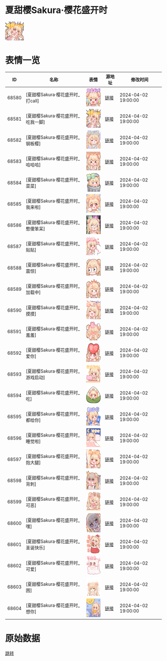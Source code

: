 # 夏甜樱Sakura·樱花盛开时

<img src="./cover.png" height="60" alt="cover" />

# 表情一览

|ID|名称|表情|源地址|修改时间|
|----|----|----|----|----|
|68580|[夏甜樱Sakura·樱花盛开时_打call]|<img src="./pic/068580_%5B夏甜樱Sakura·樱花盛开时_打call%5D.png" height="60" alt="打call"/>|[链接](https://i0.hdslb.com/bfs/garb/43e298063def41240fcdda3229fb22658865bd8a.png)|2024-04-02 19:00:00|
|68581|[夏甜樱Sakura·樱花盛开时_吃我一脚]|<img src="./pic/068581_%5B夏甜樱Sakura·樱花盛开时_吃我一脚%5D.png" height="60" alt="吃我一脚"/>|[链接](https://i0.hdslb.com/bfs/garb/012390de6d677606436d4ac8956660546fe47f08.png)|2024-04-02 19:00:00|
|68582|[夏甜樱Sakura·樱花盛开时_钢板樱]|<img src="./pic/068582_%5B夏甜樱Sakura·樱花盛开时_钢板樱%5D.png" height="60" alt="钢板樱"/>|[链接](https://i0.hdslb.com/bfs/garb/7b26304442c9475ac756a561db1f6e68518c26e2.png)|2024-04-02 19:00:00|
|68583|[夏甜樱Sakura·樱花盛开时_哈哈哈]|<img src="./pic/068583_%5B夏甜樱Sakura·樱花盛开时_哈哈哈%5D.png" height="60" alt="哈哈哈"/>|[链接](https://i0.hdslb.com/bfs/garb/3eba8a9deeee9ff50561e75a8ca3a0ba0cc42c25.png)|2024-04-02 19:00:00|
|68584|[夏甜樱Sakura·樱花盛开时_菜菜]|<img src="./pic/068584_%5B夏甜樱Sakura·樱花盛开时_菜菜%5D.png" height="60" alt="菜菜"/>|[链接](https://i0.hdslb.com/bfs/garb/c8963a210c9a7acc66b760b48db6132f8376067a.png)|2024-04-02 19:00:00|
|68585|[夏甜樱Sakura·樱花盛开时_我来啦]|<img src="./pic/068585_%5B夏甜樱Sakura·樱花盛开时_我来啦%5D.png" height="60" alt="我来啦"/>|[链接](https://i0.hdslb.com/bfs/garb/f4d2a774d5feb3a469b5ff9501a5939b9ef20911.png)|2024-04-02 19:00:00|
|68586|[夏甜樱Sakura·樱花盛开时_憨傻笨呆]|<img src="./pic/068586_%5B夏甜樱Sakura·樱花盛开时_憨傻笨呆%5D.png" height="60" alt="憨傻笨呆"/>|[链接](https://i0.hdslb.com/bfs/garb/58093b686f1ea50e7e401781d869cc848c94eaa1.png)|2024-04-02 19:00:00|
|68587|[夏甜樱Sakura·樱花盛开时_贴贴]|<img src="./pic/068587_%5B夏甜樱Sakura·樱花盛开时_贴贴%5D.png" height="60" alt="贴贴"/>|[链接](https://i0.hdslb.com/bfs/garb/9bc2f1312178792056bcc0a734130ef86d367c3a.png)|2024-04-02 19:00:00|
|68588|[夏甜樱Sakura·樱花盛开时_震惊]|<img src="./pic/068588_%5B夏甜樱Sakura·樱花盛开时_震惊%5D.png" height="60" alt="震惊"/>|[链接](https://i0.hdslb.com/bfs/garb/ec5b7eff56d9e3e2373ab42f69d17d799351c0ec.png)|2024-04-02 19:00:00|
|68589|[夏甜樱Sakura·樱花盛开时_加载中]|<img src="./pic/068589_%5B夏甜樱Sakura·樱花盛开时_加载中%5D.png" height="60" alt="加载中"/>|[链接](https://i0.hdslb.com/bfs/garb/caf42f2b248735a0a93c3897771c1c34c1eda6db.png)|2024-04-02 19:00:00|
|68590|[夏甜樱Sakura·樱花盛开时_摸摸]|<img src="./pic/068590_%5B夏甜樱Sakura·樱花盛开时_摸摸%5D.png" height="60" alt="摸摸"/>|[链接](https://i0.hdslb.com/bfs/garb/78f393c6577c50e9b869a04376350ffeed018f34.png)|2024-04-02 19:00:00|
|68591|[夏甜樱Sakura·樱花盛开时_羞羞]|<img src="./pic/068591_%5B夏甜樱Sakura·樱花盛开时_羞羞%5D.png" height="60" alt="羞羞"/>|[链接](https://i0.hdslb.com/bfs/garb/a81cc2381d09974797802611ec5fd0cdf76bf9d0.png)|2024-04-02 19:00:00|
|68592|[夏甜樱Sakura·樱花盛开时_爱你]|<img src="./pic/068592_%5B夏甜樱Sakura·樱花盛开时_爱你%5D.png" height="60" alt="爱你"/>|[链接](https://i0.hdslb.com/bfs/garb/1d2c17a20cc9036156053936e89ee3863bf9d89a.png)|2024-04-02 19:00:00|
|68593|[夏甜樱Sakura·樱花盛开时_游戏启动]|<img src="./pic/068593_%5B夏甜樱Sakura·樱花盛开时_游戏启动%5D.png" height="60" alt="游戏启动"/>|[链接](https://i0.hdslb.com/bfs/garb/4323824689e65e76d056506d83a0194cd510e0b1.png)|2024-04-02 19:00:00|
|68594|[夏甜樱Sakura·樱花盛开时_吃]|<img src="./pic/068594_%5B夏甜樱Sakura·樱花盛开时_吃%5D.png" height="60" alt="吃"/>|[链接](https://i0.hdslb.com/bfs/garb/f539ab72e091794f7df607d0e02538350acbfd8c.png)|2024-04-02 19:00:00|
|68595|[夏甜樱Sakura·樱花盛开时_都给你]|<img src="./pic/068595_%5B夏甜樱Sakura·樱花盛开时_都给你%5D.png" height="60" alt="都给你"/>|[链接](https://i0.hdslb.com/bfs/garb/ed91d370f08dd13b8567ab6b85d070b2c5982a7e.png)|2024-04-02 19:00:00|
|68596|[夏甜樱Sakura·樱花盛开时_睡觉啦]|<img src="./pic/068596_%5B夏甜樱Sakura·樱花盛开时_睡觉啦%5D.png" height="60" alt="睡觉啦"/>|[链接](https://i0.hdslb.com/bfs/garb/c637b64c4c94e50faa3e42a5d9c6416bcddb5593.png)|2024-04-02 19:00:00|
|68597|[夏甜樱Sakura·樱花盛开时_抱大腿]|<img src="./pic/068597_%5B夏甜樱Sakura·樱花盛开时_抱大腿%5D.png" height="60" alt="抱大腿"/>|[链接](https://i0.hdslb.com/bfs/garb/cf0a8fa1518e567c78cce5a93cf2be9826cd4a1f.png)|2024-04-02 19:00:00|
|68598|[夏甜樱Sakura·樱花盛开时_背刺]|<img src="./pic/068598_%5B夏甜樱Sakura·樱花盛开时_背刺%5D.png" height="60" alt="背刺"/>|[链接](https://i0.hdslb.com/bfs/garb/d0341908db261c11d35aa6380cf5b72b2ce994e0.png)|2024-04-02 19:00:00|
|68599|[夏甜樱Sakura·樱花盛开时_可恶]|<img src="./pic/068599_%5B夏甜樱Sakura·樱花盛开时_可恶%5D.png" height="60" alt="可恶"/>|[链接](https://i0.hdslb.com/bfs/garb/d30325021013ed20846e34a1bf9ccda2bdc038fd.png)|2024-04-02 19:00:00|
|68600|[夏甜樱Sakura·樱花盛开时_嘿]|<img src="./pic/068600_%5B夏甜樱Sakura·樱花盛开时_嘿%5D.png" height="60" alt="嘿"/>|[链接](https://i0.hdslb.com/bfs/garb/20383c19819b9ccb6730f8316e64c4ae4f0593dd.png)|2024-04-02 19:00:00|
|68601|[夏甜樱Sakura·樱花盛开时_圣诞快乐]|<img src="./pic/068601_%5B夏甜樱Sakura·樱花盛开时_圣诞快乐%5D.png" height="60" alt="圣诞快乐"/>|[链接](https://i0.hdslb.com/bfs/garb/6a4af573e29d7e484fad5b776c272434ceeb6b3e.png)|2024-04-02 19:00:00|
|68602|[夏甜樱Sakura·樱花盛开时_可爱]|<img src="./pic/068602_%5B夏甜樱Sakura·樱花盛开时_可爱%5D.png" height="60" alt="可爱"/>|[链接](https://i0.hdslb.com/bfs/garb/27893890b7e570907389a404c738bf1b892d02ee.png)|2024-04-02 19:00:00|
|68603|[夏甜樱Sakura·樱花盛开时_困]|<img src="./pic/068603_%5B夏甜樱Sakura·樱花盛开时_困%5D.png" height="60" alt="困"/>|[链接](https://i0.hdslb.com/bfs/garb/56d3990ff3f7c7931f960762ee30e1e1088020d1.png)|2024-04-02 19:00:00|
|68604|[夏甜樱Sakura·樱花盛开时_想你]|<img src="./pic/068604_%5B夏甜樱Sakura·樱花盛开时_想你%5D.png" height="60" alt="想你"/>|[链接](https://i0.hdslb.com/bfs/garb/6455266dc557a1be288c18197bbe559af1b62bc8.png)|2024-04-02 19:00:00|

# 原始数据

[跳转](./raw.json)

